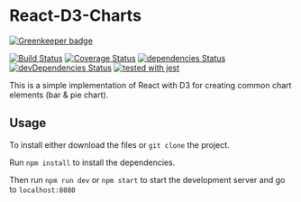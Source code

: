 # React-D3-Charts

[![Greenkeeper badge](https://badges.greenkeeper.io/kukiron/react-d3-charts.svg)](https://greenkeeper.io/)

[![Build Status](https://travis-ci.org/kukiron/react-d3-charts.svg?branch=master)](https://travis-ci.org/kukiron/react-d3-charts) [![Coverage Status](https://coveralls.io/repos/github/kukiron/react-d3-charts/badge.svg?branch=master)](https://coveralls.io/github/kukiron/react-d3-charts?branch=master) [![dependencies Status](https://david-dm.org/kukiron/react-d3-charts/status.svg)](https://david-dm.org/kukiron/react-d3-charts) [![devDependencies Status](https://david-dm.org/kukiron/react-d3-charts/dev-status.svg)](https://david-dm.org/kukiron/react-d3-charts?type=dev) [![tested with jest](https://img.shields.io/badge/tested_with-jest-99424f.svg)](https://github.com/facebook/jest)

This is a simple implementation of React with D3 for creating common chart elements (bar & pie chart).

## Usage

To install either download the files or `git clone` the project.

Run `npm install` to install the dependencies.

Then run `npm run dev` or `npm start` to start the development server and go to `localhost:8080`

